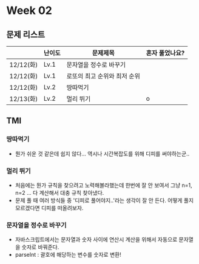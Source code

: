 # Week 02

## 문제 리스트

|                |난이도|문제제목|혼자 풀었나요?|
|----------------|------|-------|-------------|
|12/12(화)|Lv.1|문자열을 정수로 바꾸기||
|12/12(화)|Lv.1|로또의 최고 순위와 최저 순위||
|12/12(화)|Lv.2|땅따먹기||
|12/13(화)|Lv.2|멀리 뛰기|o|

## TMI

### 땅따먹기
- 뭔가 쉬운 것 같은데 쉽지 않다... 역시나 시간복잡도를 위해 디피를 써야하는군..

### 멀리 뛰기
- 처음에는 뭔가 규칙을 찾으려고 노력해볼라했는데 한번에 잘 안 보여서 그냥 n=1, n=2 ... 다 계산해서 대충 규칙 찾아냈다.
- 문제 풀 때 여러 방식들 중 '디피로 풀어야지..'라는 생각이 잘 안 든다. 어떻게 풀지 모르겠다면 디피를 떠올려보자.

### 문자열을 정수로 바꾸기
- 자바스크립트에서는 문자열과 숫자 사이에 연산시 계산을 위해서 자동으로 문자열을 숫자로 바꿔준다.
- parseInt : 괄호에 해당하는 변수를 숫자로 변환!
